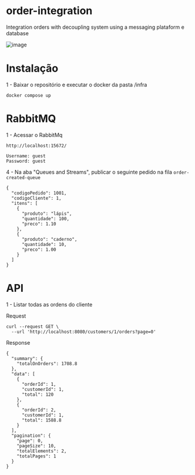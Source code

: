 # order-integration
Integration orders with decoupling system using a messaging plataform e database

![image](https://github.com/user-attachments/assets/a6eb701b-624f-4468-afec-71624dbfde9b)

# Instalação

1 - Baixar o repositório e executar o docker da pasta /infra

```
docker compose up
```
# RabbitMQ

1 - Acessar o RabbitMq

`http://localhost:15672/`

```
Username: guest
Password: guest
```

4 - Na aba "Queues and Streams", publicar o seguinte pedido na fila `order-created-queue`

```
{
  "codigoPedido": 1001,
  "codigoCliente": 1,
  "itens": [
    {
      "produto": "lápis",
      "quantidade": 100,
      "preco": 1.10
    },
    {
      "produto": "caderno",
      "quantidade": 10,
      "preco": 1.00
    }
  ]
}

```

# API

1 - Listar todas as ordens do cliente

Request

```
curl --request GET \
  --url 'http://localhost:8080/customers/1/orders?page=0'

```

Response
```
{
  "summary": {
    "totalOnOrders": 1708.8
  },
  "data": [
    {
      "orderId": 1,
      "customerId": 1,
      "total": 120
    },
    {
      "orderId": 2,
      "customerId": 1,
      "total": 1588.8
    }
  ],
  "pagination": {
    "page": 0,
    "pageSize": 10,
    "totalElements": 2,
    "totalPages": 1
  }
}
```

